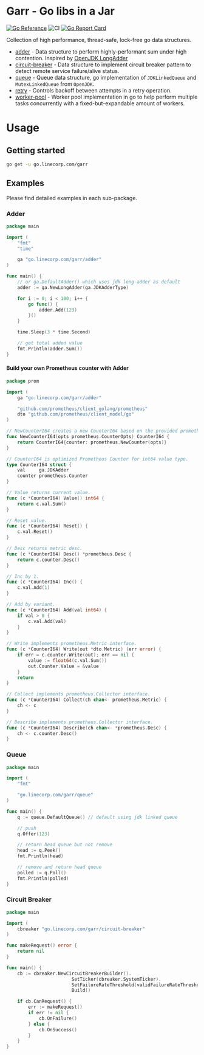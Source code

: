 # Garr - Go libs in a Jar

[![Go Reference](https://pkg.go.dev/badge/go.linecorp.com/garr.svg)](https://pkg.go.dev/go.linecorp.com/garr)
![CI](https://github.com/line/garr/actions/workflows/ci.yml/badge.svg)
[![Go Report Card](https://goreportcard.com/badge/go.linecorp.com/garr)](https://goreportcard.com/report/go.linecorp.com/garr)

Collection of high performance, thread-safe, lock-free go data structures.

* [adder](./adder/README.md) - Data structure to perform highly-performant sum under high contention. Inspired by [OpenJDK LongAdder](https://openjdk.java.net/)
* [circuit-breaker](./circuit-breaker/README.md) - Data structure to implement circuit breaker pattern to detect remote service failure/alive status.
* [queue](./queue/README.md) - Queue data structure, go implementation of `JDKLinkedQueue` and `MutexLinkedQueue` from `OpenJDK`.
* [retry](./retry/README.md) - Controls backoff between attempts in a retry operation.
* [worker-pool](./worker-pool/README.md) - Worker pool implementation in go to help perform multiple tasks concurrently with a fixed-but-expandable amount of workers.

# Usage

## Getting started

```bash
go get -u go.linecorp.com/garr
```

## Examples

Please find detailed examples in each sub-package.

### Adder

```go
package main

import (
	"fmt"
	"time"

	ga "go.linecorp.com/garr/adder"
)

func main() {
	// or ga.DefaultAdder() which uses jdk long-adder as default
	adder := ga.NewLongAdder(ga.JDKAdderType) 

	for i := 0; i < 100; i++ {
		go func() {
			adder.Add(123)
		}()
	}

	time.Sleep(3 * time.Second)

	// get total added value
	fmt.Println(adder.Sum()) 
}
```

#### Build your own Prometheus counter with Adder

```go
package prom

import (
	ga "go.linecorp.com/garr/adder"

	"github.com/prometheus/client_golang/prometheus"
	dto "github.com/prometheus/client_model/go"
)

// NewCounterI64 creates a new CounterI64 based on the provided prometheus.CounterOpts.
func NewCounterI64(opts prometheus.CounterOpts) CounterI64 {
	return CounterI64{counter: prometheus.NewCounter(opts)}
}

// CounterI64 is optimized Prometheus Counter for int64 value type.
type CounterI64 struct {
	val     ga.JDKAdder
	counter prometheus.Counter
}

// Value returns current value.
func (c *CounterI64) Value() int64 {
	return c.val.Sum()
}

// Reset value.
func (c *CounterI64) Reset() {
	c.val.Reset()
}

// Desc returns metric desc.
func (c *CounterI64) Desc() *prometheus.Desc {
	return c.counter.Desc()
}

// Inc by 1.
func (c *CounterI64) Inc() {
	c.val.Add(1)
}

// Add by variant.
func (c *CounterI64) Add(val int64) {
	if val > 0 {
		c.val.Add(val)
	}
}

// Write implements prometheus.Metric interface.
func (c *CounterI64) Write(out *dto.Metric) (err error) {
	if err = c.counter.Write(out); err == nil {
		value := float64(c.val.Sum())
		out.Counter.Value = &value
	}
	return
}

// Collect implements prometheus.Collector interface.
func (c *CounterI64) Collect(ch chan<- prometheus.Metric) {
	ch <- c
}

// Describe implements prometheus.Collector interface.
func (c *CounterI64) Describe(ch chan<- *prometheus.Desc) {
	ch <- c.counter.Desc()
}
```

### Queue

```go
package main

import (
    "fmt"

    "go.linecorp.com/garr/queue"
)

func main() {
    q := queue.DefaultQueue() // default using jdk linked queue

    // push
    q.Offer(123)

    // return head queue but not remove
    head := q.Peek()
    fmt.Println(head)

    // remove and return head queue
    polled := q.Poll()
    fmt.Println(polled)
}
```

### Circuit Breaker

```go
package main

import (
    cbreaker "go.linecorp.com/garr/circuit-breaker"
)

func makeRequest() error {
	return nil
}

func main() {
    cb := cbreaker.NewCircuitBreakerBuilder().
                        SetTicker(cbreaker.SystemTicker).
                        SetFailureRateThreshold(validFailureRateThreshold).
                        Build()

    if cb.CanRequest() {
        err := makeRequest()
        if err != nil {
            cb.OnFailure()
        } else {
            cb.OnSuccess()
        }
    }
}
```
